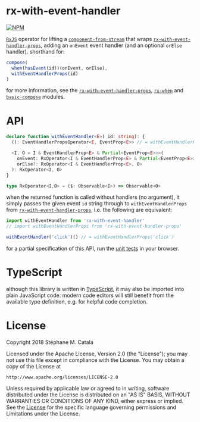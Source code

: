 # rx-with-event-handler
[![NPM](https://nodei.co/npm/rx-with-event-handler.png?compact=true)](https://nodei.co/npm/rx-with-event-handler/)

[`RxJS`](http//reactivex.io/rxjs/) operator for lifting a [`component-from-stream`](https://npmjs.com/package/component-from-stream/)
that wraps [`rx-with-event-handler-props`](https://npmjs.com/package/rx-with-event-handler-props/),
adding an `onEvent` event handler (and an optional `orElse` handler).
shorthand for:
```ts
compose(
  when(hasEvent(id))(onEvent, orElse),
  withEventHandlerProps(id)
)
```
for more information, see the [`rx-with-event-handler-props`](https://npmjs.com/package/rx-with-event-handler-props/),
[`rx-when`](https://npmjs.com/package/rx-when/)
and [`basic-compose`](https://npmjs.com/package/basic-compose/) modules.

# API
```ts
declare function withEventHandler<E>( id: string): {
  (): EventHandlerPropsOperator<E, EventProp<E>> // = withEventHandlerProps(id)

  <I, O = I & EventHandlerProp<E> & Partial<EventProp<E>>>(
    onEvent: RxOperator<I & EventHandlerProp<E> & Partial<EventProp<E>>, O>,
    orElse?: RxOperator<I & EventHandlerProp<E>, O>
  ): RxOperator<I, O>
}

type RxOperator<I,O> = ($: Observable<I>) => Observable<O>
```
when the returned function is called without handlers (no argument),
it simply passes the given event `id` string through to `withEventHandlerProps`
from [`rx-with-event-handler-props`](https://npmjs.com/package/rx-with-event-handler-props/),
i.e. the following are equivalent:
```ts
import withEventHandler from 'rx-with-event-handler'
// import withEventHandlerProps from 'rx-with-event-handler-props'

withEventHandler('click')() // = withEventHandlerProps('click')
```
for a partial specification of this API,
run the [unit tests](https://cdn.rawgit.com/ZenyWay/rx-with-event-handler/v1.0.0/spec/web/index.html)
in your browser.


# TypeScript
although this library is written in [TypeScript](https://www.typescriptlang.org),
it may also be imported into plain JavaScript code:
modern code editors will still benefit from the available type definition,
e.g. for helpful code completion.

# License
Copyright 2018 Stéphane M. Catala

Licensed under the Apache License, Version 2.0 (the "License");
you may not use this file except in compliance with the License.
You may obtain a copy of the License at

    http://www.apache.org/licenses/LICENSE-2.0

Unless required by applicable law or agreed to in writing, software
distributed under the License is distributed on an "AS IS" BASIS,
WITHOUT WARRANTIES OR CONDITIONS OF ANY KIND, either express or implied.
See the [License](./LICENSE) for the specific language governing permissions and
Limitations under the License.
